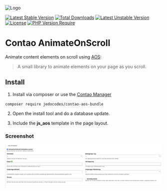 <img src="https://raw.githubusercontent.com/jedoCodes/package-metadata/3728dc750472881a48aca6075efd7f4dc8af7356/meta/jedocodes/logo.svg" alt="Logo" width="250" height="auto">

[![Latest Stable Version](http://poser.pugx.org/jedocodes/contao-aos-bundle/v)](https://packagist.org/packages/jedocodes/contao-aos-bundle) [![Total Downloads](http://poser.pugx.org/jedocodes/contao-aos-bundle/downloads)](https://packagist.org/packages/jedocodes/contao-aos-bundle) [![Latest Unstable Version](http://poser.pugx.org/jedocodes/contao-aos-bundle/v/unstable)](https://packagist.org/packages/jedocodes/contao-aos-bundle) [![License](http://poser.pugx.org/jedocodes/contao-aos-bundle/license)](https://packagist.org/packages/jedocodes/contao-aos-bundle) [![PHP Version Require](http://poser.pugx.org/jedocodes/contao-aos-bundle/require/php)](https://packagist.org/packages/jedocodes/contao-aos-bundle)


# Contao AnimateOnScroll

Animate content elements on scroll using [AOS](https://github.com/michalsnik/aos):

> A small library to animate elements on your page as you scroll.


## Install

1. Install via composer or use the [Contao Manager](https://docs.contao.org/books/manager/de/)

```
composer require jedocodes/contao-aos-bundle
```

2. Open the install tool and do a database update.

3. Include the **js_aos** template in the page layout.

### Screenshot

![ContaoBackend options](public/images/contao-backend.png)
